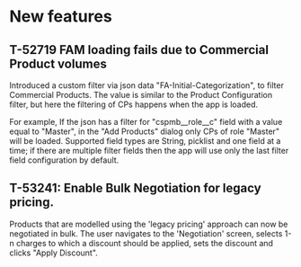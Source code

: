 # New features

## T-52719 FAM loading fails due to Commercial Product volumes

Introduced a custom filter via json data "FA-Initial-Categorization", to filter Commercial Products. The value is similar to the Product Configuration filter, but here the filtering of CPs happens when the app is loaded.

For example, If the json has a filter for "cspmb__role__c" field with a value equal to "Master", in the "Add Products" dialog only CPs of role "Master" will be loaded. Supported field types are String, picklist and one field at a time; if there are multiple filter fields then the app will use only the last filter field configuration by default.

## T-53241: Enable Bulk Negotiation for legacy pricing.

Products that are modelled using the 'legacy pricing' approach can now be negotiated in bulk. The user navigates to the 'Negotiation' screen, selects 1-n charges to which a discount should be applied, sets the discount and clicks "Apply Discount".
